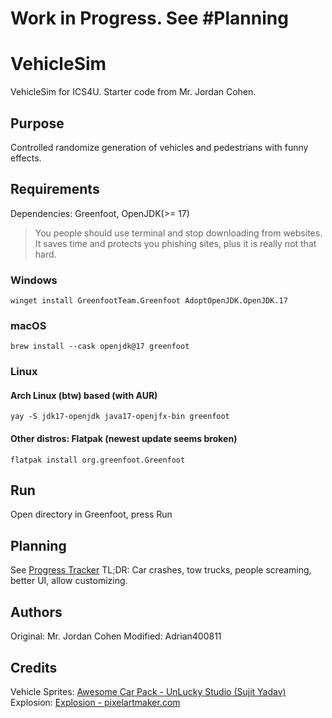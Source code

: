 # Work in Progress. See \#Planning
# VehicleSim
VehicleSim for ICS4U. Starter code from Mr. Jordan Cohen.

## Purpose
Controlled randomize generation of vehicles and pedestrians with funny effects.

## Requirements
Dependencies: Greenfoot, OpenJDK(>= 17)
> You people should use terminal and stop downloading from websites. It saves time and protects you phishing sites, plus it is really not that hard.
### Windows
```winget install GreenfootTeam.Greenfoot AdoptOpenJDK.OpenJDK.17```
### macOS
```brew install --cask openjdk@17 greenfoot```
### Linux
#### Arch Linux (btw) based (with AUR)
```yay -S jdk17-openjdk java17-openjfx-bin greenfoot```
#### Other distros: Flatpak (newest update seems broken)
```flatpak install org.greenfoot.Greenfoot```

## Run
Open directory in Greenfoot, press Run

## Planning
See [Progress Tracker](https://github.com/Adrian400811/VehicleSim/issues/1)
TL;DR: Car crashes, tow trucks, people screaming, better UI, allow customizing.

## Authors
Original: Mr. Jordan Cohen
Modified: Adrian400811

## Credits
Vehicle Sprites: [Awesome Car Pack - UnLucky Studio (Sujit Yadav)](https://unluckystudio.com/game-art-giveaway-7-top-down-vehicles-sprites-pack/)
Explosion: [Explosion - pixelartmaker.com](https://pixelartmaker.com/art/695c3a296d3fc8c)